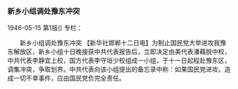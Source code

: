 ### 新乡小组调处豫东冲突

1946-05-15
第1版()
专栏：

　　新乡小组调处豫东冲突
    【新华社邯郸十二日电】为制止国民党大举进攻我豫东解放区，新乡小组十日晚接获中共代表报告后，立即决定由美代表潘藉脱中校，中共代表李静宜上校，国方代表李守垣少校组成一小组，于十一日起程赴豫东区，调集冲突，争取划界。中共代表向该小组提出的备忘录中称：如果国民党进攻，造成一切不幸事件，应由国民党负完全责任。
